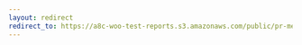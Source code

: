 ```yaml
---
layout: redirect
redirect_to: https://a8c-woo-test-reports.s3.amazonaws.com/public/pr-merge/41721/e2e/index.html
---
```

